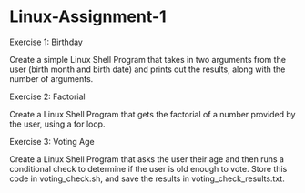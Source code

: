 # Linux-Assignment-1

Exercise 1: Birthday

Create a simple Linux Shell Program that takes in two arguments from the user (birth month and birth date) and prints out the results, along with the number of arguments.



Exercise 2: Factorial

Create a Linux Shell Program that gets the factorial of a number provided by the user, using a for loop.



Exercise 3: Voting Age

Create a Linux Shell Program that asks the user their age and then runs a conditional check to determine if the user is old enough to vote. Store this code in voting_check.sh, and save the results in voting_check_results.txt.
